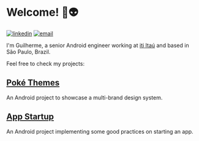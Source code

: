 # Welcome! :wave::alien:
[![linkedin](https://img.shields.io/badge/-LinkedIn-blue?style=for-the-badge&logo=Linkedin)](https://www.linkedin.com/in/guilhermechristovao/)
[![email](https://img.shields.io/badge/Gmail-D14836?style=for-the-badge&logo=gmail&logoColor=white)](mailto:guichristovao@gmail.com)

I'm Guilherme, a senior Android engineer working at [iti Itaú](https://www.linkedin.com/company/iti-itau/) and based in São Paulo, Brazil.

Feel free to check my projects:

## [Poké Themes](https://github.com/guichristovao/poke-themes)
An Android project to showcase a multi-brand design system.

## [App Startup](https://github.com/guichristovao/app-startup)
An Android project implementing some good practices on starting an app.
